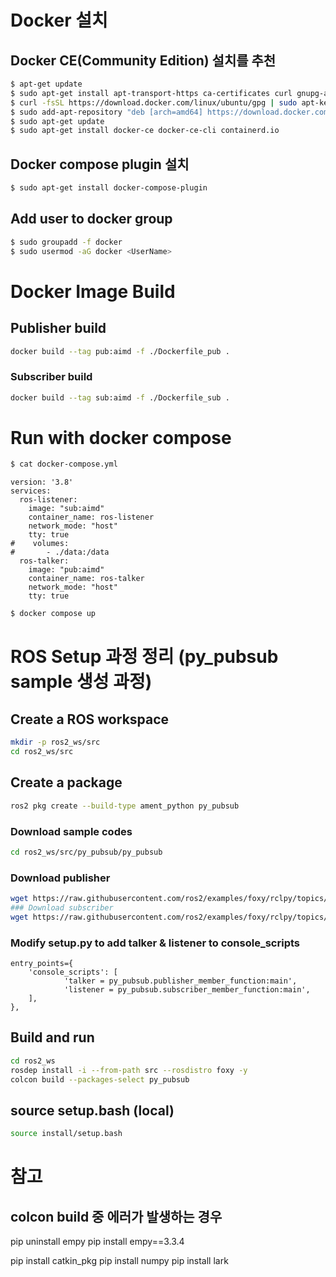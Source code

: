 # Docker 설치
## Docker CE(Community Edition) 설치를 추천
```sh
$ apt-get update
$ sudo apt-get install apt-transport-https ca-certificates curl gnupg-agent software-properties-common
$ curl -fsSL https://download.docker.com/linux/ubuntu/gpg | sudo apt-key add -
$ sudo add-apt-repository "deb [arch=amd64] https://download.docker.com/linux/ubuntu $(lsb_release -cs) stable"
$ sudo apt-get update
$ sudo apt-get install docker-ce docker-ce-cli containerd.io
```
## Docker compose plugin 설치
```sh
$ sudo apt-get install docker-compose-plugin
```

## Add user to docker group
```sh
$ sudo groupadd -f docker
$ sudo usermod -aG docker <UserName>
```

# Docker Image Build
## Publisher build
```sh
docker build --tag pub:aimd -f ./Dockerfile_pub .
```

### Subscriber build
```sh
docker build --tag sub:aimd -f ./Dockerfile_sub .
```

# Run with docker compose

```sh
$ cat docker-compose.yml
```
```
version: '3.8'
services:
  ros-listener:
    image: "sub:aimd"
    container_name: ros-listener
    network_mode: "host"
    tty: true
#    volumes: 
#       - ./data:/data
  ros-talker:
    image: "pub:aimd"
    container_name: ros-talker
    network_mode: "host"
    tty: true
```

``` sh
$ docker compose up
```


# ROS Setup 과정 정리 (py_pubsub sample 생성 과정) 
## Create a ROS workspace
``` sh
mkdir -p ros2_ws/src
cd ros2_ws/src
```

## Create a package
``` sh
ros2 pkg create --build-type ament_python py_pubsub
```

### Download sample codes
``` sh
cd ros2_ws/src/py_pubsub/py_pubsub
```

### Download publisher
``` sh
wget https://raw.githubusercontent.com/ros2/examples/foxy/rclpy/topics/minimal_publisher/examples_rclpy_minimal_publisher/publisher_member_function.py
### Download subscriber
wget https://raw.githubusercontent.com/ros2/examples/foxy/rclpy/topics/minimal_subscriber/examples_rclpy_minimal_subscriber/subscriber_member_function.py
```

### Modify setup.py to add talker & listener to console_scripts
    entry_points={
        'console_scripts': [
                'talker = py_pubsub.publisher_member_function:main',
                'listener = py_pubsub.subscriber_member_function:main',
        ],
    },


## Build and run
``` sh
cd ros2_ws
rosdep install -i --from-path src --rosdistro foxy -y
colcon build --packages-select py_pubsub
```

## source setup.bash (local)
``` sh
source install/setup.bash
```


# 참고
## colcon build 중 에러가 발생하는 경우

pip uninstall empy
pip install empy==3.3.4

pip install catkin_pkg
pip install numpy
pip install lark
